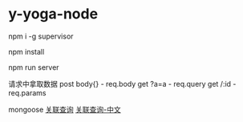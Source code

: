 # y-yoga-node

npm i -g supervisor

npm install

npm run server

请求中拿取数据
post body{} - req.body
get ?a=a - req.query
get /:id - req.params

mongoose 
[关联查询](http://mongoosejs.com/docs/populate.html)
[关联查询-中文](https://mongoosedoc.top/docs/populate.html)
